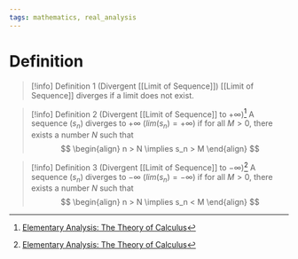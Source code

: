 ```yaml
---
tags: mathematics, real_analysis
---
```


# Definition

> [!info] Definition 1 (Divergent [[Limit of Sequence]])
> [[Limit of Sequence]] diverges if a limit does not exist.

> [!info] Definition 2 (Divergent [[Limit of Sequence]] to $+\infty$)[^1]
> A sequence $(s_n)$ diverges to $+\infty$ ($lim(s_n) = +\infty$) if for all $M > 0$, there exists a number $N$ such that
> $$
> \begin{align}
> n > N \implies s_n > M
> \end{align}
> $$

> [!info] Definition 3 (Divergent [[Limit of Sequence]] to $-\infty$)[^1]
> A sequence $(s_n)$ diverges to $-\infty$ ($lim(s_n) = -\infty$) if for all $M > 0$, there exists a number $N$ such that
> $$
> \begin{align}
> n > N \implies s_n < M
> \end{align}
> $$

[^1]: [Elementary Analysis: The Theory of Calculus](zotero://open-pdf/library/items/GUY2WR3V?page=62)